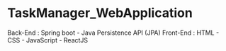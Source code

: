 # TaskManager_WebApplication
Back-End : Spring boot - Java Persistence API (JPA)
Front-End : HTML - CSS - JavaScript - ReactJS

